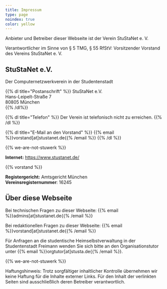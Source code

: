 ```yaml
---
title: Impressum
type: page
noindex: true
color: yellow
---
```


Anbieter und Betreiber dieser Webseite ist der Verein StuStaNet e. V.

Verantwortlicher im Sinne von § 5 TMG, § 55 RfStV: Vorsitzender Vorstand des Vereins StuStaNet e. V.

## StuStaNet e.V.
Der Computernetzwerkverein in der Studentenstadt

{{% dl title="Postanschrift" %}}
StuStaNet e.V.  
Hans-Leipelt-Straße 7  
80805 München  
{{% /dl%}}

{{% dl title="Telefon" %}}
Der Verein ist telefonisch nicht zu erreichen.
{{% /dl %}}

{{% dl title="E-Mail an den Vorstand" %}}
{{% email %}}vorstand[at]stustanet.de{{% /email %}}
{{% /dl %}}

{{% we-are-not-stuwerk %}}

**Internet:** https://www.stustanet.de/

{{% vorstand %}}

**Registergericht:** Amtsgericht München  
**Vereinsregisternummer**: 16245  

## Über diese Webseite

Bei technischen Fragen zu dieser Webseite: {{% email %}}admins[at]stustanet.de{{% /email %}}

Bei redaktionellen Fragen zu dieser Webseite: {{% email %}}vorstand[at]stustanet.de{{% /email %}}

Für Anfragen an die studentische Heimselbstverwaltung in der Studentenstadt Freimann wenden Sie sich bitte an den Organisationstutor unter {{% email %}}orgtutor[at]stusta.de{{% /email %}}.


{{% we-are-not-stuwerk %}}

Haftungshinweis: Trotz sorgfältiger inhaltlicher Kontrolle übernehmen wir keine Haftung für die Inhalte externer Links. Für den Inhalt der verlinkten Seiten sind ausschließlich deren Betreiber verantwortlich.

